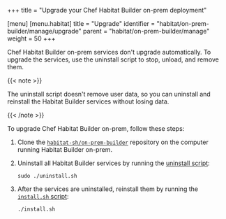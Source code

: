 +++
title = "Upgrade your Chef Habitat Builder on-prem deployment"

[menu]
  [menu.habitat]
    title = "Upgrade"
    identifier = "habitat/on-prem-builder/manage/upgrade"
    parent = "habitat/on-prem-builder/manage"
    weight = 50
+++

Chef Habitat Builder on-prem services don't upgrade automatically.
To upgrade the services, use the uninstall script to stop, unload, and remove them.

{{< note >}}

The uninstall script doesn't remove user data, so you can uninstall and reinstall the Habitat Builder services without losing data.

{{< /note >}}

To upgrade Chef Habitat Builder on-prem, follow these steps:

1. Clone the [`habitat-sh/on-prem-builder`](https://github.com/habitat-sh/on-prem-builder) repository on the computer running Habitat Builder on-prem.

1. Uninstall all Habitat Builder services by running the [uninstall script](https://github.com/habitat-sh/on-prem-builder/blob/main/uninstall.sh):

    ```shell
    sudo ./uninstall.sh
    ```

1. After the services are uninstalled, reinstall them by running the [`install.sh` script](https://github.com/habitat-sh/on-prem-builder/blob/main/install.sh):

    ```shell
    ./install.sh
    ```
